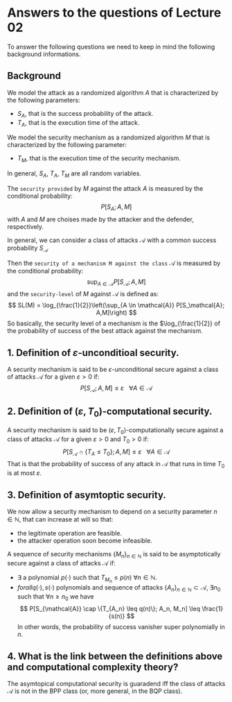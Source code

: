 # Answers to the questions of Lecture 02

To answer the following questions we need to keep in mind the following background informations.

## Background
We model the attack as a randomized algorithm $A$ that is characterized by the following parameters:
- $S_A$, that is the success probability of the attack.
- $T_A$, that is the execution time of the attack.

We model the security mechanism as a randomized algorithm $M$ that is characterized by the following parameter:
- $T_M$, that is the execution time of the security mechanism.

In general, $S_A,\ T_A,\ T_M$ are all random variables.

The `security provided` by $M$ against the attack $A$ is measured by the conditional probability:
$$
P[S_A; A,M]
$$
with $A$ and $M$ are choises made by the attacker and the defender, respectively.

In general, we can consider a class of attacks $\mathcal{A}$ with a common success probability $S_{\mathcal{A}}$

Then the `security of a mechanism M against the class` $\mathcal{A}$ is measured by the conditional probability:
$$
\sup_{A \in \mathcal{A}} P[S_\mathcal{A}; A,M]
$$
and the `security-level` of $M$ against $\mathcal{A}$ is defined as:
$$
SL(M) = \log_{\frac{1}{2}}\left(\sup_{A \in \mathcal{A}} P[S_\mathcal{A}; A,M]\right)
$$
So basically, the security level of a mechanism is the $\log_{\frac{1}{2}} of the probability of success of the best attack against the mechanism.

## 1. Definition of $\varepsilon$-unconditioal security.
A security mechanism is said to be $\varepsilon$-unconditional secure against a class of attacks $\mathcal{A}$ for a given $\varepsilon>0$ if:
$$
P[S_\mathcal{A}; A,M] \leq \varepsilon \ \ \ \forall A \in \mathcal{A}
$$

## 2. Definition of $(\varepsilon, T_0)$-computational security.
A security mechanism is said to be $(\varepsilon, T_0)$-computationally secure against a class of attacks $\mathcal{A}$ for a given $\varepsilon>0$ and $T_0>0$ if:
$$
P[S_\mathcal{A}\cap \{T_A \leq T_0\}; A,M] \leq \varepsilon \ \ \ \forall A \in \mathcal{A}
$$
That is that the probability of success of any attack in $\mathcal{A}$ that runs in time $T_0$ is at most $\varepsilon$.

## 3. Definition of asymtoptic security.
We now allow a security mechanism to depend on a security parameter $n\in\mathbb{N}$, that can increase at will so that:
- the legitimate operation are feasible.
- the attacker operation soon become infeasible.

A sequence of security mechanisms $\{M_n\}_{n\in\mathbb{N}}$ is said to be asymptotically secure against a class of attacks $\mathcal{A}$ if:

- $\exists$ a polynomial $p(\cdot)$ such that $T_{M_n} \leq p(n)\ \forall n\in\mathbb{N}$.
- $forall q(\cdot), s(\cdot)$ polynomials and sequence of attacks $\{A_n\}_{n\in\mathbb{N}}\subset \mathcal{A},\ \exists n_0$ such that $\forall n\geq n_0$ we have 
$$
P[S_{\mathcal{A}} \cap \{T_{A_n} \leq q(n)\}; A_n, M_n] \leq \frac{1}{s(n)}
$$
In other words, the probability of success vanisher super polynomially in $n$.

## 4. What is the link between the definitions above and computational complexity theory?
The asymtopical computational security is guaradend iff the class of attacks $\mathcal{A}$ is not in the BPP class (or, more general, in the BQP class).